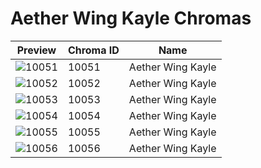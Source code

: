 # Aether Wing Kayle Chromas

| Preview | Chroma ID | Name |
|---------|-----------|------|
| ![10051](https://raw.communitydragon.org/latest/plugins/rcp-be-lol-game-data/global/default/v1/champion-chroma-images/10/10051.png) | 10051 | Aether Wing Kayle |
| ![10052](https://raw.communitydragon.org/latest/plugins/rcp-be-lol-game-data/global/default/v1/champion-chroma-images/10/10052.png) | 10052 | Aether Wing Kayle |
| ![10053](https://raw.communitydragon.org/latest/plugins/rcp-be-lol-game-data/global/default/v1/champion-chroma-images/10/10053.png) | 10053 | Aether Wing Kayle |
| ![10054](https://raw.communitydragon.org/latest/plugins/rcp-be-lol-game-data/global/default/v1/champion-chroma-images/10/10054.png) | 10054 | Aether Wing Kayle |
| ![10055](https://raw.communitydragon.org/latest/plugins/rcp-be-lol-game-data/global/default/v1/champion-chroma-images/10/10055.png) | 10055 | Aether Wing Kayle |
| ![10056](https://raw.communitydragon.org/latest/plugins/rcp-be-lol-game-data/global/default/v1/champion-chroma-images/10/10056.png) | 10056 | Aether Wing Kayle |